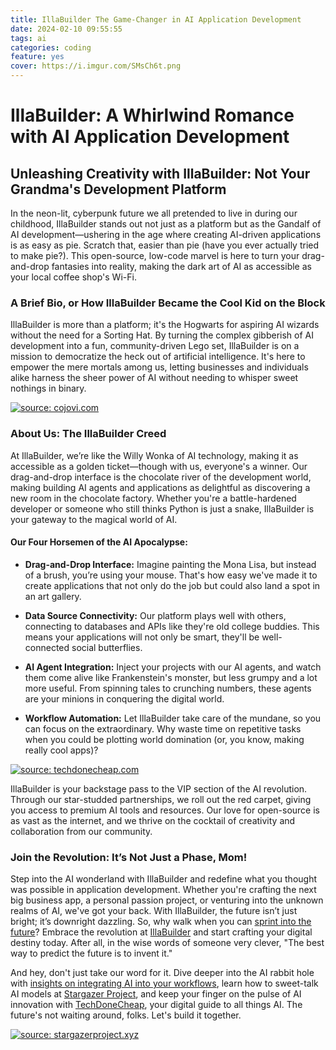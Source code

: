 ```yaml
---
title: IllaBuilder The Game-Changer in AI Application Development
date: 2024-02-10 09:55:55
tags: ai
categories: coding
feature: yes
cover: https://i.imgur.com/SMsCh6t.png
---
```

# IllaBuilder: A Whirlwind Romance with AI Application Development

## Unleashing Creativity with IllaBuilder: Not Your Grandma's Development Platform

In the neon-lit, cyberpunk future we all pretended to live in during our childhood, IllaBuilder stands out not just as a platform but as the Gandalf of AI development—ushering in the age where creating AI-driven applications is as easy as pie. Scratch that, easier than pie (have you ever actually tried to make pie?). This open-source, low-code marvel is here to turn your drag-and-drop fantasies into reality, making the dark art of AI as accessible as your local coffee shop's Wi-Fi.

### A Brief Bio, or How IllaBuilder Became the Cool Kid on the Block

IllaBuilder is more than a platform; it's the Hogwarts for aspiring AI wizards without the need for a Sorting Hat. By turning the complex gibberish of AI development into a fun, community-driven Lego set, IllaBuilder is on a mission to democratize the heck out of artificial intelligence. It's here to empower the mere mortals among us, letting businesses and individuals alike harness the sheer power of AI without needing to whisper sweet nothings in binary.

<a href="https://cojovi.com/w2JLBha"><img src="https://i.imgur.com/w2JLBha.jpg" title="source: cojovi.com" /></a>

### About Us: The IllaBuilder Creed

At IllaBuilder, we’re like the Willy Wonka of AI technology, making it as accessible as a golden ticket—though with us, everyone's a winner. Our drag-and-drop interface is the chocolate river of the development world, making building AI agents and applications as delightful as discovering a new room in the chocolate factory. Whether you're a battle-hardened developer or someone who still thinks Python is just a snake, IllaBuilder is your gateway to the magical world of AI.

#### Our Four Horsemen of the AI Apocalypse:

- **Drag-and-Drop Interface:** Imagine painting the Mona Lisa, but instead of a brush, you’re using your mouse. That's how easy we've made it to create applications that not only do the job but could also land a spot in an art gallery.

- **Data Source Connectivity:** Our platform plays well with others, connecting to databases and APIs like they're old college buddies. This means your applications will not only be smart, they'll be well-connected social butterflies.

- **AI Agent Integration:** Inject your projects with our AI agents, and watch them come alive like Frankenstein's monster, but less grumpy and a lot more useful. From spinning tales to crunching numbers, these agents are your minions in conquering the digital world.

- **Workflow Automation:** Let IllaBuilder take care of the mundane, so you can focus on the extraordinary. Why waste time on repetitive tasks when you could be plotting world domination (or, you know, making really cool apps)?

<a href="https://techdonecheap.com/OskuhLm"><img src="https://i.imgur.com/OskuhLm.jpg" title="source: techdonecheap.com" /></a>

IllaBuilder is your backstage pass to the VIP section of the AI revolution. Through our star-studded partnerships, we roll out the red carpet, giving you access to premium AI tools and resources. Our love for open-source is as vast as the internet, and we thrive on the cocktail of creativity and collaboration from our community.

### Join the Revolution: It’s Not Just a Phase, Mom!

Step into the AI wonderland with IllaBuilder and redefine what you thought was possible in application development. Whether you're crafting the next big business app, a personal passion project, or venturing into the unknown realms of AI, we've got your back. With IllaBuilder, the future isn’t just bright; it’s downright dazzling. So, why walk when you can [sprint into the future](https://www.cojovi.com/)? Embrace the revolution at [IllaBuilder](https://www.illabuilder.com) and start crafting your digital destiny today. After all, in the wise words of someone very clever, "The best way to predict the future is to invent it."

And hey, don't just take our word for it. Dive deeper into the AI rabbit hole with [insights on integrating AI into your workflows](https://blog.cojovi.com/blog/gen_ai_customers), learn how to sweet-talk AI models at [Stargazer Project](https://www.stargazerproject.xyz/post/altering-our-language), and keep your finger on the pulse of AI innovation with [TechDoneCheap](https://techdonecheap.com/), your digital guide to all things AI. The future's not waiting around, folks. Let's build it together.

<a href="https://stargazerproject.xyz/RhmLWNc"><img src="https://i.imgur.com/RhmLWNc.jpg" title="source: stargazerproject.xyz" /></a>